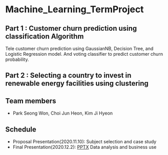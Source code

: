 # Machine_Learning_TermProject

## Part 1 : Customer churn prediction using classification Algorithm

Tele customer churn prediction using GaussianNB, Decision Tree, and Logistic Regression model.
And voting classifier to predict customer churn probability.
      
## Part 2 : Selecting a country to invest in renewable energy facilities using clustering


## Team members
* Park Seong Won, Choi Jun Heon, Kim Ji Hyeon


## Schedule

* Proposal Presentation(2020.11.10): Subject selection and case study
* Final Presentation(2020.12.2): [PPTX](https://drive.google.com/file/d/1PA1PMY5bneU5rwSKzxIxeWrfoUW2vExa/view?usp=sharing) Data analysis and business use
